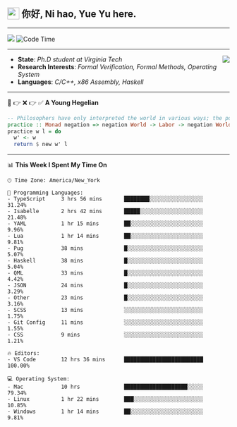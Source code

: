 <h2> <img style="vertical-align: text-bottom;" src=https://slackmojis.com/emojis/13253-yay-frog/download/ width=27> 你好, Ni hao, Yue Yu here. </h2>

---

![](https://shields.io/badge/dynamic/json?color=blue&amp;label=Visitors&amp;query=value&amp;url=https://api.countapi.xyz/hit/fishjump.fishjump) ![Code Time](https://img.shields.io/badge/Code%20Time-288%20hrs%207%20mins-blue)

---

<img align='right' src=https://slackmojis.com/emojis/5264-coding/download> </td>

- **State**: *Ph.D student at Virginia Tech*
- **Research Interests**: *Formal Verification, Formal Methods, Operating System*
- **Languages**: *C/C++, x86 Assembly, Haskell*

---

🚫 👉 ❌ 👉 ✅ **A Young Hegelian**

``` haskell
-- Philosophers have only interpreted the world in various ways; the point is to change it.
practice :: Monad negation => negation World -> Labor -> negation World
practice w l = do
  w' <- w
  return $ new w' l
```

---


📊 **This Week I Spent My Time On** 

```text
🕑︎ Time Zone: America/New_York

💬 Programming Languages:
- TypeScript     3 hrs 56 mins       ████████░░░░░░░░░░░░░░░░░     31.24%
- Isabelle       2 hrs 42 mins       █████░░░░░░░░░░░░░░░░░░░░     21.48%
- YAML           1 hr 15 mins        ██░░░░░░░░░░░░░░░░░░░░░░░     9.96%
- Lua            1 hr 14 mins        ██░░░░░░░░░░░░░░░░░░░░░░░     9.81%
- Pug            38 mins             █░░░░░░░░░░░░░░░░░░░░░░░░     5.07%
- Haskell        38 mins             █░░░░░░░░░░░░░░░░░░░░░░░░     5.04%
- QML            33 mins             █░░░░░░░░░░░░░░░░░░░░░░░░     4.42%
- JSON           24 mins             █░░░░░░░░░░░░░░░░░░░░░░░░     3.29%
- Other          23 mins             █░░░░░░░░░░░░░░░░░░░░░░░░     3.16%
- SCSS           13 mins             ░░░░░░░░░░░░░░░░░░░░░░░░░     1.75%
- Git Config     11 mins             ░░░░░░░░░░░░░░░░░░░░░░░░░     1.55%
- CSS            9 mins              ░░░░░░░░░░░░░░░░░░░░░░░░░     1.21%

🔥 Editors:
- VS Code        12 hrs 36 mins      █████████████████████████     100.00%

💻 Operating System:
- Mac            10 hrs              ████████████████████░░░░░     79.34%
- Linux          1 hr 22 mins        ███░░░░░░░░░░░░░░░░░░░░░░     10.85%
- Windows        1 hr 14 mins        ██░░░░░░░░░░░░░░░░░░░░░░░     9.81%
```

